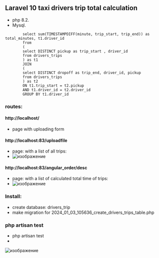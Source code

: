 

## Laravel 10 taxi drivers trip total calculation


- php 8.2.
- Mysql.
```
        select sum(TIMESTAMPDIFF(minute, trip_start, trip_end)) as total_minutes, t1.driver_id
        from
        (
        select DISTINCT pickup as trip_start , driver_id
        from drivers_trips
        ) as t1
        JOIN
        (
        select DISTINCT dropoff as trip_end, driver_id, pickup
        from drivers_trips
        ) as t2
        ON t1.trip_start = t2.pickup
        AND t1.driver_id = t2.driver_id
        GROUP BY t1.driver_id
```
### routes:

#### http://localhost/
- page with uploading form
#### http://localhost:83/uploadfile
- page: with a list of all trips:
- ![изображение](https://github.com/vadimlvov71/drivers_trips_laravel10/assets/57807117/75f6cf5e-1f8a-421c-86db-a20b091565cd)
#### http://localhost:83/angular_order/desc
- page: with a list of calculated total time of trips:
- ![изображение](https://github.com/vadimlvov71/drivers_trips_laravel10/assets/57807117/4d368930-faaf-49f9-ad73-2d43e6421449)
### Install:
- create database:  drivers_trip
- make migration for 2024_01_03_105636_create_drivers_trips_table.php
### php artisan test
- php artisan test
- 
![изображение](https://github.com/vadimlvov71/drivers_trips_laravel10/assets/57807117/76a9a4e5-d7f0-4ef5-854b-1ac652f3ee80)







